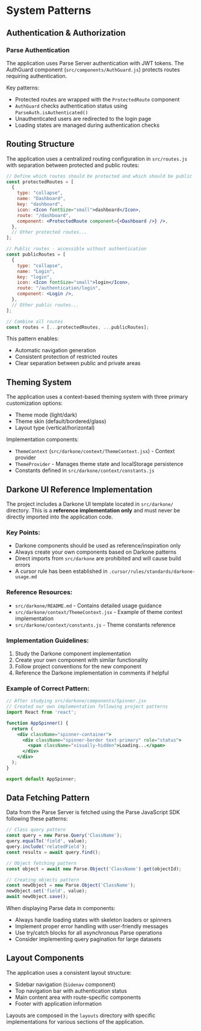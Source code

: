 # System Patterns

## Authentication & Authorization

### Parse Authentication
The application uses Parse Server authentication with JWT tokens. The AuthGuard component (`src/components/AuthGuard.js`) protects routes requiring authentication.

Key patterns:
- Protected routes are wrapped with the `ProtectedRoute` component
- `AuthGuard` checks authentication status using `ParseAuth.isAuthenticated()`
- Unauthenticated users are redirected to the login page
- Loading states are managed during authentication checks

## Routing Structure

The application uses a centralized routing configuration in `src/routes.js` with separation between protected and public routes:

```jsx
// Define which routes should be protected and which should be public
const protectedRoutes = [
  {
    type: "collapse",
    name: "Dashboard",
    key: "dashboard",
    icon: <Icon fontSize="small">dashboard</Icon>,
    route: "/dashboard",
    component: <ProtectedRoute component={<Dashboard />} />,
  },
  // Other protected routes...
];

// Public routes - accessible without authentication
const publicRoutes = [
  {
    type: "collapse",
    name: "Login",
    key: "login",
    icon: <Icon fontSize="small">login</Icon>,
    route: "/authentication/login",
    component: <Login />,
  },
  // Other public routes...
];

// Combine all routes
const routes = [...protectedRoutes, ...publicRoutes];
```

This pattern enables:
- Automatic navigation generation
- Consistent protection of restricted routes
- Clear separation between public and private areas

## Theming System

The application uses a context-based theming system with three primary customization options:
- Theme mode (light/dark)
- Theme skin (default/bordered/glass)
- Layout type (vertical/horizontal)

Implementation components:
- `ThemeContext` (`src/darkone/context/ThemeContext.jsx`) - Context provider
- `ThemeProvider` - Manages theme state and localStorage persistence
- Constants defined in `src/darkone/context/constants.js`

## Darkone UI Reference Implementation

The project includes a Darkone UI template located in `src/darkone/` directory. This is a **reference implementation only** and must never be directly imported into the application code. 

### Key Points:
- Darkone components should be used as reference/inspiration only
- Always create your own components based on Darkone patterns
- Direct imports from `src/darkone` are prohibited and will cause build errors
- A cursor rule has been established in `.cursor/rules/standards/darkone-usage.md`

### Reference Resources:
- `src/darkone/README.md` - Contains detailed usage guidance
- `src/darkone/context/ThemeContext.jsx` - Example of theme context implementation
- `src/darkone/context/constants.js` - Theme constants reference

### Implementation Guidelines:
1. Study the Darkone component implementation
2. Create your own component with similar functionality
3. Follow project conventions for the new component
4. Reference the Darkone implementation in comments if helpful

### Example of Correct Pattern:
```jsx
// After studying src/darkone/components/Spinner.jsx
// Created our own implementation following project patterns
import React from 'react';

function AppSpinner() {
  return (
    <div className="spinner-container">
      <div className="spinner-border text-primary" role="status">
        <span className="visually-hidden">Loading...</span>
      </div>
    </div>
  );
}

export default AppSpinner;
```

## Data Fetching Pattern

Data from the Parse Server is fetched using the Parse JavaScript SDK following these patterns:

```javascript
// Class query pattern
const query = new Parse.Query('ClassName');
query.equalTo('field', value);
query.include('relatedField');
const results = await query.find();

// Object fetching pattern
const object = await new Parse.Object('ClassName').get(objectId);

// Creating objects pattern
const newObject = new Parse.Object('ClassName');
newObject.set('field', value);
await newObject.save();
```

When displaying Parse data in components:
- Always handle loading states with skeleton loaders or spinners
- Implement proper error handling with user-friendly messages
- Use try/catch blocks for all asynchronous Parse operations
- Consider implementing query pagination for large datasets

## Layout Components

The application uses a consistent layout structure:
- Sidebar navigation (`Sidenav` component)
- Top navigation bar with authentication status
- Main content area with route-specific components
- Footer with application information

Layouts are composed in the `layouts` directory with specific implementations for various sections of the application. 